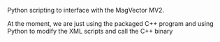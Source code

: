 Python scripting to interface with the MagVector MV2.

At the moment, we are just using the packaged C++ program and using Python to modify the XML scripts and call the C++ binary

